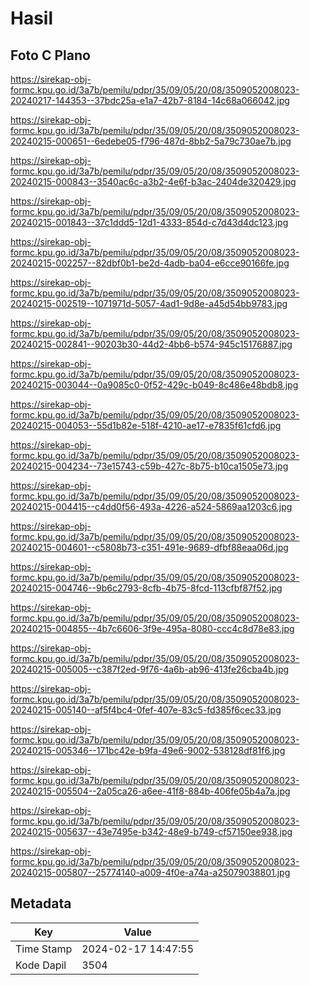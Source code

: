 # Hasil

## Foto C Plano

https://sirekap-obj-formc.kpu.go.id/3a7b/pemilu/pdpr/35/09/05/20/08/3509052008023-20240217-144353--37bdc25a-e1a7-42b7-8184-14c68a066042.jpg

https://sirekap-obj-formc.kpu.go.id/3a7b/pemilu/pdpr/35/09/05/20/08/3509052008023-20240215-000651--6edebe05-f796-487d-8bb2-5a79c730ae7b.jpg

https://sirekap-obj-formc.kpu.go.id/3a7b/pemilu/pdpr/35/09/05/20/08/3509052008023-20240215-000843--3540ac6c-a3b2-4e6f-b3ac-2404de320429.jpg

https://sirekap-obj-formc.kpu.go.id/3a7b/pemilu/pdpr/35/09/05/20/08/3509052008023-20240215-001843--37c1ddd5-12d1-4333-854d-c7d43d4dc123.jpg

https://sirekap-obj-formc.kpu.go.id/3a7b/pemilu/pdpr/35/09/05/20/08/3509052008023-20240215-002257--82dbf0b1-be2d-4adb-ba04-e6cce90166fe.jpg

https://sirekap-obj-formc.kpu.go.id/3a7b/pemilu/pdpr/35/09/05/20/08/3509052008023-20240215-002519--1071971d-5057-4ad1-9d8e-a45d54bb9783.jpg

https://sirekap-obj-formc.kpu.go.id/3a7b/pemilu/pdpr/35/09/05/20/08/3509052008023-20240215-002841--90203b30-44d2-4bb6-b574-945c15176887.jpg

https://sirekap-obj-formc.kpu.go.id/3a7b/pemilu/pdpr/35/09/05/20/08/3509052008023-20240215-003044--0a9085c0-0f52-429c-b049-8c486e48bdb8.jpg

https://sirekap-obj-formc.kpu.go.id/3a7b/pemilu/pdpr/35/09/05/20/08/3509052008023-20240215-004053--55d1b82e-518f-4210-ae17-e7835f61cfd6.jpg

https://sirekap-obj-formc.kpu.go.id/3a7b/pemilu/pdpr/35/09/05/20/08/3509052008023-20240215-004234--73e15743-c59b-427c-8b75-b10ca1505e73.jpg

https://sirekap-obj-formc.kpu.go.id/3a7b/pemilu/pdpr/35/09/05/20/08/3509052008023-20240215-004415--c4dd0f56-493a-4226-a524-5869aa1203c6.jpg

https://sirekap-obj-formc.kpu.go.id/3a7b/pemilu/pdpr/35/09/05/20/08/3509052008023-20240215-004601--c5808b73-c351-491e-9689-dfbf88eaa06d.jpg

https://sirekap-obj-formc.kpu.go.id/3a7b/pemilu/pdpr/35/09/05/20/08/3509052008023-20240215-004746--9b6c2793-8cfb-4b75-8fcd-113cfbf87f52.jpg

https://sirekap-obj-formc.kpu.go.id/3a7b/pemilu/pdpr/35/09/05/20/08/3509052008023-20240215-004855--4b7c6606-3f9e-495a-8080-ccc4c8d78e83.jpg

https://sirekap-obj-formc.kpu.go.id/3a7b/pemilu/pdpr/35/09/05/20/08/3509052008023-20240215-005005--c387f2ed-9f76-4a6b-ab96-413fe26cba4b.jpg

https://sirekap-obj-formc.kpu.go.id/3a7b/pemilu/pdpr/35/09/05/20/08/3509052008023-20240215-005140--af5f4bc4-0fef-407e-83c5-fd385f6cec33.jpg

https://sirekap-obj-formc.kpu.go.id/3a7b/pemilu/pdpr/35/09/05/20/08/3509052008023-20240215-005346--171bc42e-b9fa-49e6-9002-538128df81f6.jpg

https://sirekap-obj-formc.kpu.go.id/3a7b/pemilu/pdpr/35/09/05/20/08/3509052008023-20240215-005504--2a05ca26-a6ee-41f8-884b-406fe05b4a7a.jpg

https://sirekap-obj-formc.kpu.go.id/3a7b/pemilu/pdpr/35/09/05/20/08/3509052008023-20240215-005637--43e7495e-b342-48e9-b749-cf57150ee938.jpg

https://sirekap-obj-formc.kpu.go.id/3a7b/pemilu/pdpr/35/09/05/20/08/3509052008023-20240215-005807--25774140-a009-4f0e-a74a-a25079038801.jpg


## Metadata

| Key        | Value               |
| ---------- | ------------------- |
| Time Stamp | 2024-02-17 14:47:55 |
| Kode Dapil | 3504                |




